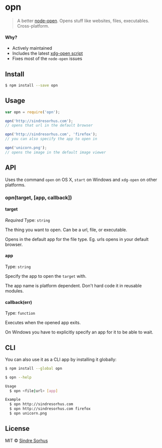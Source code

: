 # opn

> A better [node-open](https://github.com/pwnall/node-open). Opens stuff like websites, files, executables. Cross-platform.


#### Why?

- Actively maintained
- Includes the latest [xdg-open script](http://portland.freedesktop.org/download/)
- Fixes most of the `node-open` issues


## Install

```sh
$ npm install --save opn
```


## Usage

```js
var opn = require('opn');

opn('http://sindresorhus.com');
// opens that url in the default browser

opn('http://sindresorhus.com', 'firefox');
// you can also specify the app to open in

opn('unicorn.png');
// opens the image in the default image viewer
```


## API

Uses the command `open` on OS X, `start` on Windows and `xdg-open` on other platforms.

### opn(target, [app, callback])

#### target

*Required*
Type: `string`

The thing you want to open. Can be a url, file, or executable.

Opens in the default app for the file type. Eg. urls opens in your default browser.

#### app

Type: `string`

Specify the app to open the `target` with.

The app name is platform dependent. Don't hard code it in reusable modules.

#### callback(err)

Type: `function`

Executes when the opened app exits.

On Windows you have to explicitly specify an app for it to be able to wait.


## CLI

You can also use it as a CLI app by installing it globally:

```sh
$ npm install --global opn
```

```sh
$ opn --help

Usage
  $ opn <file|url> [app]

Example
  $ opn http://sindresorhus.com
  $ opn http://sindresorhus.com firefox
  $ opn unicorn.png
```


## License

MIT © [Sindre Sorhus](http://sindresorhus.com)
